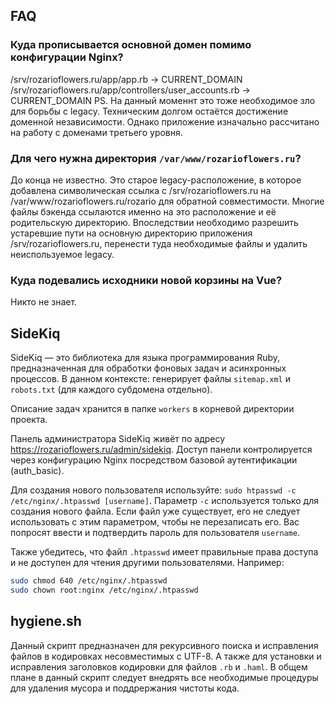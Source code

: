 ## FAQ

### Куда прописывается основной домен помимо конфигурации Nginx?
/srv/rozarioflowers.ru/app/app.rb -> CURRENT_DOMAIN
/srv/rozarioflowers.ru/app/controllers/user_accounts.rb -> CURRENT_DOMAIN
PS. На данный моменнт это тоже необходимое зло для борьбы с legacy. Техническим долгом остаётся достижение доменной независимости. Однако приложение изначально рассчитано на работу с доменами третьего уровня.

### Для чего нужна директория `/var/www/rozarioflowers.ru`?
До конца не известно. Это старое legacy-расположение, в которое добавлена символическая ссылка с /srv/rozarioflowers.ru на /var/www/rozarioflowers.ru/rozario для обратной совместимости. Многие файлы бэкенда ссылаются именно на это расположение и её родительскую директорию. Впоследствии необходимо разрешить устаревшие пути на основную директорию приложения /srv/rozarioflowers.ru, перенести туда необходимые файлы и удалить неиспользуемое legacy.

### Куда подевались исходники новой корзины на Vue?
Никто не знает.

## SideKiq

SideKiq — это библиотека для языка программирования Ruby, предназначенная для обработки фоновых задач и асинхронных процессов. В данном контексте: генерирует файлы `sitemap.xml` и `robots.txt` (для каждого субдомена отдельно).

Описание задач хранится в папке `workers` в корневой директории проекта.

Панель администратора SideKiq живёт по адресу https://rozarioflowers.ru/admin/sidekiq. Доступ панели контролируется через конфигурацию Nginx посредством базовой аутентификации (auth_basic).

Для создания нового пользователя используйте: `sudo htpasswd -c /etc/nginx/.htpasswd [username]`. Параметр `-c` используется только для создания нового файла. Если файл уже существует, его не следует использовать с этим параметром, чтобы не перезаписать его. Вас попросят ввести и подтвердить пароль для пользователя `username`.

Также убедитесь, что файл `.htpasswd` имеет правильные права доступа и не доступен для чтения другими пользователями. Например:
```bash
sudo chmod 640 /etc/nginx/.htpasswd
sudo chown root:nginx /etc/nginx/.htpasswd
```

## hygiene.sh

Данный скрипт предназначен для рекурсивного поиска и исправления файлов в кодировках несовместимых с UTF-8. А также для установки и исправления заголовков кодировки для файлов `.rb` и `.haml`. В общем плане в данный скрипт следует внедрять все необходимые процедуры для удаления мусора и поддрержания чистоты кода.